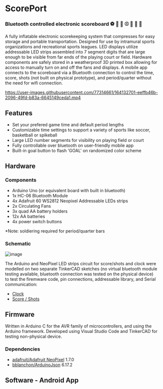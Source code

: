 # ScorePort

### Bluetooth controlled electronic scoreboard ⚽️ 🏀 🏈 ⚾️ 🎾 🏐 🏉 

A fully inflatable electronic scorekeeping system that compresses for easy storage and portable transportation.  Designed for use by intramural sports organizations and recreational sports leagues. LED displays utilize addressable LED strips assembled into 7 segment digits that are large enough to be visible from far ends of the playing court or field.  Hardware components are safely stored in a weatherproof 3D printed box allowing for access to manually turn on and off the fans and displays.  A mobile app connects to the scoreboard via a Bluetooth connection to control the time, score, shots (not built on physical prototype), and period/quarter without the need for wifi connection.

https://user-images.githubusercontent.com/77314661/164132701-eeffb46b-2096-49fd-b83a-6645149ceda1.mp4


## Features
- Set your prefered game time and default period lengths
- Customizable time settings to support a variety of sports like soccer, basketball or spikeball
- Large LED number segments for visibility on playing field or court
- Fully controllable over bluetooth on user-friendly mobile app
- Built-in goal button to flash 'GOAL' on randomized color scheme

## Hardware

### Components

- Arduino Uno (or equivalent board with built in bluetooth)
- 1x HC-06 Bluetooth Module
- 4x Adafruit 60 WS2812 Neopixel Addressable LEDs strips
- 2x Circulating Fans
- 3x quad AA battery holders
- 12x AA batteries
- 4x power switch buttons

*Note: soldiering required for period/quarter bars

### Schematic

![image](https://user-images.githubusercontent.com/77314661/164131380-079c965e-478b-4c2f-b70c-5bc9246357b1.png)

The Arduino and NeoPixel LED strips circuit for score/shots and clock were modelled on two separate TinkerCAD sketches (no virtual bluetooth module testing available, bluetooth connection was tested on the physical device) to test the firemware code, pin connections, addressable library, and Serial communication:

- [Clock](https://www.tinkercad.com/login?next=%2Fthings%2FipT19Fd9uXQ-fabulous-luulia-amur%2Feditel%3Fsharecode%3DmgtLCh8mOluWIWKFgePiFf8DEEMq6n7NJTlxXU7f0uQ)
- [Score / Shots](https://www.tinkercad.com/things/h8cbnCAmsZ4-1score-segment-leds/editel?sharecode=FjUpfV3TMvTk0h-rpqfup-ZYqf5LUnMXKbBtl5f3qfk)


## Firmware

Written in Arduino C for the AVR family of microcontrollers, and using the Arduino framework. Developed using Visual Studio Code and TinkerCAD for testing non-physical device. 

### Dependencies
- [adafruit/Adafruit NeoPixel](https://github.com/adafruit/Adafruit_NeoPixel) 1.7.0
- [bblanchon/ArduinoJson](https://github.com/bblanchon/ArduinoJson) 6.17.2


## Software - Android App
